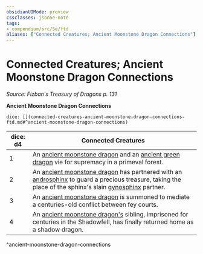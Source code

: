 ```yaml
---
obsidianUIMode: preview
cssclasses: json5e-note
tags:
- compendium/src/5e/ftd
aliases: ["Connected Creatures; Ancient Moonstone Dragon Connections"]
---
```

# Connected Creatures; Ancient Moonstone Dragon Connections
*Source: Fizban's Treasury of Dragons p. 131* 

**Ancient Moonstone Dragon Connections**

`dice: [](connected-creatures-ancient-moonstone-dragon-connections-ftd.md#^ancient-moonstone-dragon-connections)`

| dice: d4 | Connected Creatures |
|----------|---------------------|
| 1 | An [ancient moonstone dragon](Mechanics/bestiary/dragon/ancient-moonstone-dragon-ftd.md) and an [ancient green dragon](Mechanics/bestiary/dragon/ancient-green-dragon.md) vie for supremacy in a primeval forest. |
| 2 | An [ancient moonstone dragon](Mechanics/bestiary/dragon/ancient-moonstone-dragon-ftd.md) has partnered with an [androsphinx](Mechanics/bestiary/monstrosity/androsphinx.md) to guard a precious treasure, taking the place of the sphinx's slain [gynosphinx](Mechanics/bestiary/monstrosity/gynosphinx.md) partner. |
| 3 | An [ancient moonstone dragon](Mechanics/bestiary/dragon/ancient-moonstone-dragon-ftd.md) is summoned to mediate a centuries-old conflict between fey courts. |
| 4 | An [ancient moonstone dragon's](Mechanics/bestiary/dragon/ancient-moonstone-dragon-ftd.md) sibling, imprisoned for centuries in the Shadowfell, has finally returned home as a shadow dragon. |
^ancient-moonstone-dragon-connections